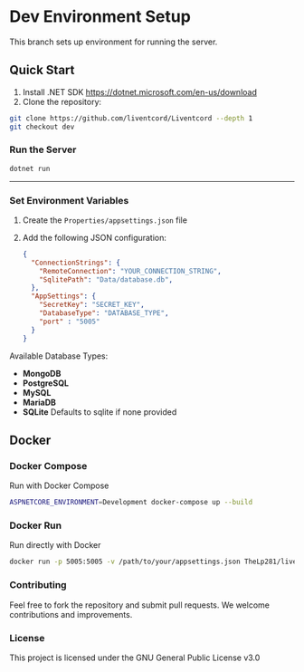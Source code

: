 # Dev Environment Setup

This branch sets up environment for running the server.

## Quick Start
1. Install .NET SDK https://dotnet.microsoft.com/en-us/download
1. Clone the repository:
```bash
git clone https://github.com/liventcord/Liventcord --depth 1
git checkout dev
```

### Run the Server
```bash
dotnet run
```
---
### Set Environment Variables

1. Create the `Properties/appsettings.json` file
2. Add the following JSON configuration:

    ```json
    {
      "ConnectionStrings": {
        "RemoteConnection": "YOUR_CONNECTION_STRING",
        "SqlitePath": "Data/database.db",
      },
      "AppSettings": {
        "SecretKey": "SECRET_KEY",
        "DatabaseType": "DATABASE_TYPE",
        "port" : "5005"
      }
    }
    ```
  Available Database Types:
  - **MongoDB**
  - **PostgreSQL**
  - **MySQL**
  - **MariaDB**
  - **SQLite**
  Defaults to sqlite if none provided

## Docker
### Docker Compose
Run with Docker Compose
```bash
ASPNETCORE_ENVIRONMENT=Development docker-compose up --build
```
### Docker Run
Run directly with Docker
```bash
docker run -p 5005:5005 -v /path/to/your/appsettings.json TheLp281/liventcord:latest
```
### Contributing

Feel free to fork the repository and submit pull requests. We welcome contributions and improvements.

### License

This project is licensed under the GNU General Public License v3.0
